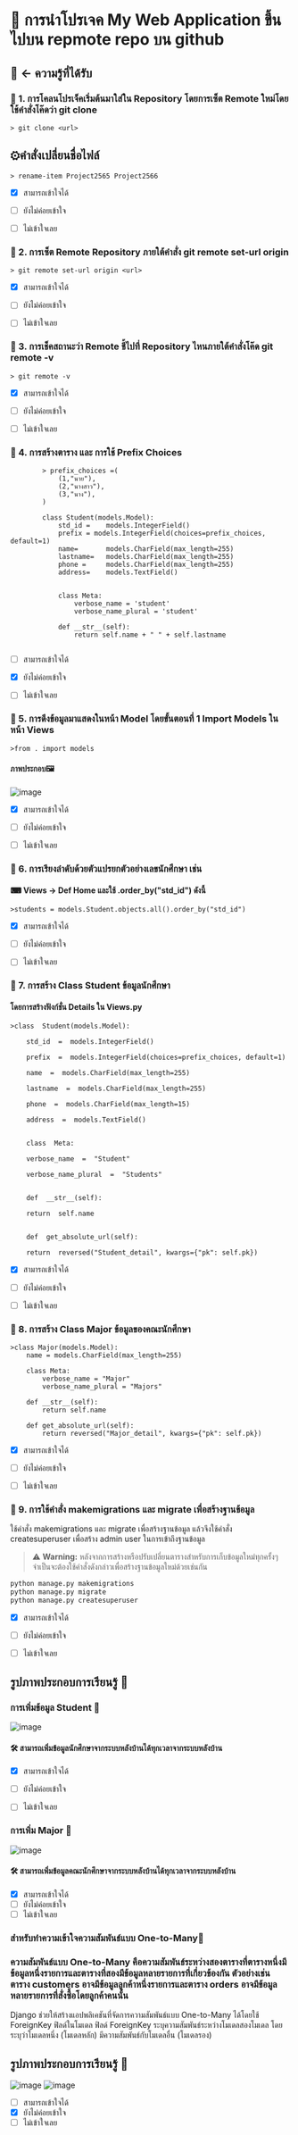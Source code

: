 # 💾 การนำโปรเจค My Web Application ขึ้นไปบน repmote repo บน github


## 🧠 &larr; ความรู้ที่ได้รับ


### 🎯 1. การโคลนโปรเจ็คเริ่มต้นมาใส่ใน Repository โดยการเซ็ต Remote ใหม่โดยใช้คำสั่งโค๊ดว่า **git clone** 
```shell
> git clone <url>
```
## ⚙คำสั่งเปลี่ยนชื่อไฟล์
```shell
> rename-item Project2565 Project2566
```
- [x] สามารถเข้าใจได้
- [ ] ยังไม่ค่อยเข้าใจ
- [ ] ไม่เข้าใจเลย

      
### 🎯 2. การเซ็ต Remote Repository ภายใต้คำสั่ง **git remote set-url origin**
```shell
> git remote set-url origin <url>
```
- [x] สามารถเข้าใจได้
- [ ] ยังไม่ค่อยเข้าใจ
- [ ] ไม่เข้าใจเลย


### 🎯 3. การเช็คสถานะว่า Remote ชี้ไปที่ Repository ไหนภายใต้คำสั่งโค๊ด **git remote -v**
```shell
> git remote -v
```
- [x] สามารถเข้าใจได้
- [ ] ยังไม่ค่อยเข้าใจ
- [ ] ไม่เข้าใจเลย

      
### 🎯 4. การสร้างตาราง และ การใช้ Prefix Choices
```shell
        > prefix_choices =(
            (1,"นาย"),
            (2,"นางสาว"),
            (3,"นาง"),
        )
        
        class Student(models.Model):
            std_id =    models.IntegerField()
            prefix = models.IntegerField(choices=prefix_choices,    default=1)
            name=       models.CharField(max_length=255)
            lastname=   models.CharField(max_length=255)
            phone =     models.CharField(max_length=255)
            address=    models.TextField()
            
        
            class Meta:
                verbose_name = 'student'
                verbose_name_plural = 'student'
        
            def __str__(self):
                return self.name + " " + self.lastname
        
```
- [ ] สามารถเข้าใจได้
- [x] ยังไม่ค่อยเข้าใจ
- [ ] ไม่เข้าใจเลย


### 🎯 5. การดึงข้อมูลมาแสดงในหน้า Model โดยขั้นตอนที่ 1 Import Models ในหน้า Views
```shell
>from . import models
```
#### ภาพประกอบ🖼
![image](https://github.com/Lskram/my_web_aap_model/blob/main/immage/import.png)
- [x] สามารถเข้าใจได้
- [ ] ยังไม่ค่อยเข้าใจ
- [ ] ไม่เข้าใจเลย


### 🎯 6. การเรียงลำดับด้วยตัวแปรยกตัวอย่างเลขนักศึกษา เช่น
#### ⌨ Views  &rarr; Def Home และใช้ .order_by("std_id") ดังนี้
```shell
>students = models.Student.objects.all().order_by("std_id")
```
- [x] สามารถเข้าใจได้
- [ ] ยังไม่ค่อยเข้าใจ
- [ ] ไม่เข้าใจเลย


### 🎯 7. การสร้าง Class Student ข้อมูลนักศึกษา 
#### โดยการสร้างฟังก์ชั่น Details ใน Views.py
```shell
>class  Student(models.Model):

	std_id  =  models.IntegerField()

	prefix  =  models.IntegerField(choices=prefix_choices, default=1)

	name  =  models.CharField(max_length=255)

	lastname  =  models.CharField(max_length=255)

	phone  =  models.CharField(max_length=15)

	address  =  models.TextField()


	class  Meta:

	verbose_name  =  "Student"

	verbose_name_plural  =  "Students"


	def  __str__(self):

	return  self.name


	def  get_absolute_url(self):

	return  reversed("Student_detail", kwargs={"pk": self.pk})
```
- [x] สามารถเข้าใจได้
- [ ] ยังไม่ค่อยเข้าใจ
- [ ] ไม่เข้าใจเลย


### 🎯 8. การสร้าง Class Major ข้อมูลของคณะนักศึกษา
```shell
>class Major(models.Model):
    name = models.CharField(max_length=255)

    class Meta:
        verbose_name = "Major"
        verbose_name_plural = "Majors"

    def __str__(self):
        return self.name

    def get_absolute_url(self):
        return reversed("Major_detail", kwargs={"pk": self.pk})
```
- [x] สามารถเข้าใจได้
- [ ] ยังไม่ค่อยเข้าใจ
- [ ] ไม่เข้าใจเลย


### 🎯 9. การใช้คำสั่ง makemigrations และ migrate เพื่อสร้างฐานข้อมูล
ใช้คำสั่ง makemigrations และ migrate เพื่อสร้างฐานข้อมูล แล้วจึงใช้คำสั่ง createsuperuser เพื่อสร้าง admin user ในการเข้าถึงฐานข้อมูล
> :warning: **Warning:**  หลังจากการสร้างหรือปรับเปลี่ยนตารางสำหรับการเก็บข้อมูลใหม่ทุกครั้งๆจำเป็นจะต้องใช้คำสั่งดังกล่าวเพื่อสร้างฐานข้อมูลใหม่ด้วยเช่นกัน
```sh
python manage.py makemigrations
python manage.py migrate
python manage.py createsuperuser
```
- [x] สามารถเข้าใจได้
- [ ] ยังไม่ค่อยเข้าใจ
- [ ] ไม่เข้าใจเลย

      
## รูปภาพประกอบการเรียนรู้ 📂


### การเพิ่มข้อมูล Student 🌈
![image](https://github.com/Lskram/my_web_aap_model/blob/main/immage/1.png)
#### 🛠 สามารถเพิ่มข้อมูลนักศึกษาจากระบบหลังบ้านได้ทุกเวลาจากระบบหลังบ้าน
- [x] สามารถเข้าใจได้
- [ ] ยังไม่ค่อยเข้าใจ
- [ ] ไม่เข้าใจเลย


### การเพิ่ม Major 🌈
![image](https://github.com/Lskram/my_web_aap_model/blob/main/immage/Major.png)
#### 🛠 สามารถเพิ่มข้อมูลคณะนักศึกษาจากระบบหลังบ้านได้ทุกเวลาจากระบบหลังบ้าน
- [x] สามารถเข้าใจได้
- [ ] ยังไม่ค่อยเข้าใจ
- [ ] ไม่เข้าใจเลย
      
### สำหรับทำความเข้าใจความสัมพันธ์แบบ One-to-Many🌈
### ความสัมพันธ์แบบ One-to-Many คือความสัมพันธ์ระหว่างสองตารางที่ตารางหนึ่งมีข้อมูลหนึ่งรายการและตารางที่สองมีข้อมูลหลายรายการที่เกี่ยวข้องกัน ตัวอย่างเช่น ตาราง customers อาจมีข้อมูลลูกค้าหนึ่งรายการและตาราง orders อาจมีข้อมูลหลายรายการที่สั่งซื้อโดยลูกค้าคนนั้น
Django ช่วยให้สร้างแอปพลิเคชันที่จัดการความสัมพันธ์แบบ One-to-Many ได้โดยใช้ ForeignKey ฟิลด์ในโมเดล ฟิลด์ ForeignKey ระบุความสัมพันธ์ระหว่างโมเดลสองโมเดล โดยระบุว่าโมเดลหนึ่ง (โมเดลหลัก) มีความสัมพันธ์กับโมเดลอื่น (โมเดลรอง)
## รูปภาพประกอบการเรียนรู้ 📂
![image](https://github.com/Lskram/News/blob/main/media/content/%E0%B9%83%E0%B8%AA%E0%B9%88%E0%B9%80%E0%B8%99%E0%B8%B7%E0%B9%89%E0%B8%AD%E0%B8%AB%E0%B8%B2%E0%B8%82%E0%B9%88%E0%B8%B2%E0%B8%A7.png)
![image](https://github.com/Lskram/News/blob/main/media/content/%E0%B9%80%E0%B8%99%E0%B8%B7%E0%B9%89%E0%B8%AD%E0%B8%AB%E0%B8%B2%E0%B8%82%E0%B9%88%E0%B8%B2%E0%B8%A7%202.png)
- [ ] สามารถเข้าใจได้
- [x] ยังไม่ค่อยเข้าใจ
- [ ] ไม่เข้าใจเลย
